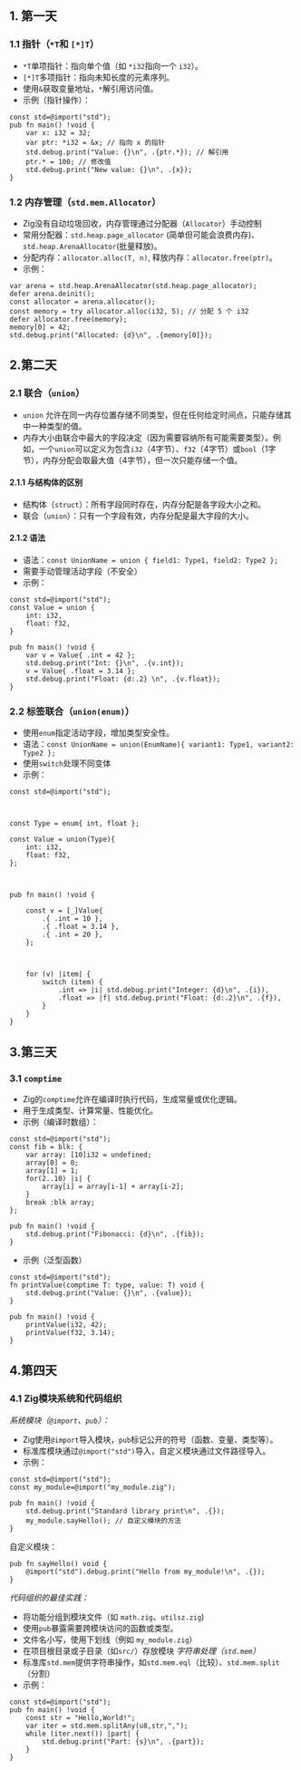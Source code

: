 ## 1. 第一天
### 1.1 指针（`*T`和 `[*]T`）
* `*T`单项指针：指向单个值（如 `*i32`指向一个 `i32`）。
* `[*]T`多项指针：指向未知长度的元素序列。
* 使用`&`获取变量地址，`*`解引用访问值。
* 示例（指针操作）：
```zig
const std=@import("std");
pub fn main() !void {
	var x: i32 = 32; 
	var ptr: *i32 = &x; // 指向 x 的指针
	std.debug.print("Value: {}\n", .{ptr.*}); // 解引用
	ptr.* = 100; // 修改值
	std.debug.print("New value: {}\n", .{x});
}
```

### 1.2 内存管理（`std.mem.Allocator`）
* Zig没有自动垃圾回收，内存管理通过分配器（`Allocator`）手动控制
* 常用分配器：`std.heap.page_allocator` (简单但可能会浪费内存)、`std.heap.ArenaAllocator`(批量释放)。
* 分配内存：`allocator.alloc(T, n)`, 释放内存：`allocator.free(ptr)`。
* 示例：
```zig
var arena = std.heap.ArenaAllocator(std.heap.page_allocator);
defer arena.deinit();
const allocator = arena.allocator();
const memory = try allocator.alloc(i32, 5); // 分配 5 个 i32
defer allocator.free(memory);
memory[0] = 42;
std.debug.print("Allocated: {d}\n", .{memory[0]});
```

## 2.第二天
### 2.1 联合（`union`）
* `union` 允许在同一内存位置存储不同类型，但在任何给定时间点，只能存储其中一种类型的值。
* 内存大小由联合中最大的字段决定（因为需要容纳所有可能需要类型）。例如，一个`union`可以定义为包含`i32`（4字节）、`f32`（4字节）或`bool`（1字节），内存分配会取最大值（4字节），但一次只能存储一个值。
#### 2.1.1 与结构体的区别
* 结构体（`struct`）：所有字段同时存在，内存分配是各字段大小之和。
* 联合（`union`）：只有一个字段有效，内存分配是最大字段的大小。
#### 2.1.2 语法
* 语法：`const UnionName = union { field1: Type1, field2: Type2 };`
* 需要手动管理活动字段（不安全）
* 示例：
```zig
const std=@import("std");
const Value = union {
	int: i32,
	float: f32,
}

pub fn main() !void {
	var v = Value{ .int = 42 };
	std.debug.print("Int: {}\n", .{v.int});
	v = Value{ .float = 3.14 };
	std.debug.print("Float: {d:.2} \n", .{v.float});
}
```
### 2.2 标签联合（`union(enum)`）
* 使用`enum`指定活动字段，增加类型安全性。
* 语法：`const UnionName = union(EnumName){ variant1: Type1, variant2: Type2 };`
* 使用`switch`处理不同变体
* 示例：
```zig
const std=@import("std");

  

const Type = enum{ int, float };

const Value = union(Type){
	int: i32,
	float: f32,
};

  

pub fn main() !void {

	const v = [_]Value{
		.{ .int = 10 },
		.{ .float = 3.14 },
		.{ .int = 20 },
	};
	
	  
	
	for (v) |item| {
		switch (item) {
			.int => |i| std.debug.print("Integer: {d}\n", .{i}),
			.float => |f| std.debug.print("Float: {d:.2}\n", .{f}),
		}
	}
}
```

## 3.第三天
### 3.1 `comptime`
* Zig的`comptime`允许在编译时执行代码，生成常量或优化逻辑。
* 用于生成类型、计算常量、性能优化。
* 示例（编译时数组）：
```zig
const std=@import("std");
const fib = blk: {
	var array: [10]i32 = undefined;
	array[0] = 0;
	array[1] = 1;
	for(2..10) |i| {
		array[i] = array[i-1] + array[i-2];
	}
	break :blk array;
};

pub fn main() !void {
	std.debug.print("Fibonacci: {d}\n", .{fib});
}
```
* 示例（泛型函数）
```zig
const std=@import("std");
fn printValue(comptime T: type, value: T) void {
	std.debug.print("Value: {}\n", .{value});
}

pub fn main() !void {
	printValue(i32, 42);
	printValue(f32, 3.14);
}
```

## 4.第四天
### 4.1 Zig模块系统和代码组织
*系统模块（`@import`、`pub`）：*
* Zig使用`@import`导入模块，`pub`标记公开的符号（函数、变量、类型等）。
* 标准库模块通过`@import("std")`导入，自定义模块通过文件路径导入。
* 示例：
```zig
const std=@import("std");
const my_module=@import("my_module.zig");

pub fn main() !void {
	std.debug.print("Standard library print\n", .{});
	my_module.sayHello(); // 自定义模块的方法
}
```
自定义模块：
```zig
pub fn sayHello() void {
	@import("std").debug.print("Hello from my_module!\n", .{});
}
```
*代码组织的最佳实践：*
* 将功能分组到模块文件（如 `math.zig`、`utilsz.zig`)
* 使用`pub`暴露需要跨模块访问的函数或类型。
* 文件名小写，使用下划线（例如 `my_module.zig`）
* 在项目根目录或子目录（如`src/`）存放模块
*字符串处理（`std.mem`）*
* 标准库`std.mem`提供字符串操作，如`std.mem.eql`（比较）、`std.mem.split`（分割）
* 示例：
```zig
const std=@import("std");
pub fn main() !void {
	const str = "Hello,World!";
	var iter = std.mem.splitAny(u8,str,",");
	while (iter.next()) |part| {
		std.debug.print("Part: {s}\n", .{part});
	}
}
```